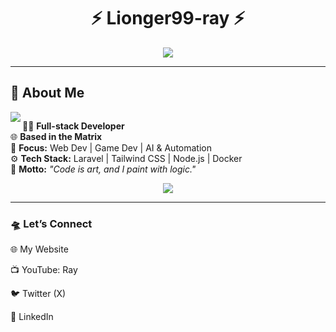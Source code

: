 
<!--
## Hi there I'm Ray 👋 
**lionger99-ray/lionger99-ray** is a ✨ _special_ ✨ repository because its `README.md` (this file) appears on your GitHub profile.

Here are some ideas to get you started:

- 🔭 I’m currently working on ...
- 🌱 I’m currently learning ...
- 👯 I’m looking to collaborate on ...
- 🤔 I’m looking for help with ...
- 💬 Ask me about ...
- 📫 How to reach me: ...
- 😄 Pronouns: ...
- ⚡ Fun fact: ...
-->


<!-- Futuristic & Artistic GitHub Profile README -->

<h1 align="center">⚡ Lionger99-ray ⚡</h1>
<!-- <h5 align="center">⌁ Dreaming in Code | Building the Future ⌁</h5> -->
<p align="center">
  <img src="https://readme-typing-svg.herokuapp.com?font=Orbitron&color=00F7FF&size=25&center=true&vCenter=true&lines=Creative+Developer;Tech+Explorer;Code+Alchemist" />
</p>


---

## 🧬 About Me

<!-- Animasi awal -->
<img align="left" src="https://readme-typing-svg.herokuapp.com?font=Share+Tech+Mono&size=22&duration=4000&pause=1000&color=00F7FF&width=500&lines=Loading+Lionger99-ray+Profile..." />
<img align="https://readme-typing-svg.herokuapp.com?font=Share+Tech+Mono&size=22&duration=4000&pause=1000&color=00F7FF&center=true&vCenter=true&width=450&lines=🧑‍💻+Full-stack+Developer;🌐+Based+in+the+Matrix;🚀+Focus:+Web+Dev+%7C+Game+Dev+%7C+AI+%26+Automation;⚙️+Laravel+%7C+Tailwind+%7C+Node.js+%7C+Docker;🎨+%22Code+is+art,+and+I+paint+with+logic.%22" />

<!-- Setelah animasi selesai, teks statis -->
🧑‍💻 **Full-stack Developer**  
🌐 **Based in the Matrix**  
🚀 **Focus:** Web Dev | Game Dev | AI & Automation  
⚙️ **Tech Stack:** Laravel | Tailwind CSS | Node.js | Docker  
🎨 **Motto:** *"Code is art, and I paint with logic."*
<p align="center"> <img src="https://skillicons.dev/icons?i=laravel,docker,nodejs,tailwind,php,python,mysql,sqlite,git,vscode" /> </p>

---

<!-- 

### 🧬 About Me
🧑‍💻 Full-stack Developer

🌐 Based in the Matrix

🚀 Focus: Web Dev | Game Dev | AI & Automation

⚙️ Tech Stack: Laravel, Tailwind CSS, Node.js, Docker

🎨 Motto: "Code is art, and I paint with logic."

🧠 Tech Stack
<p align="center"> <img src="https://skillicons.dev/icons?i=laravel,docker,nodejs,tailwind,php,python,mysql,sqlite,git,vscode" /> </p> -->

### 🛸 Let’s Connect
🌐 My Website

📺 YouTube: Ray

🐦 Twitter (X) 

💼 LinkedIn 

